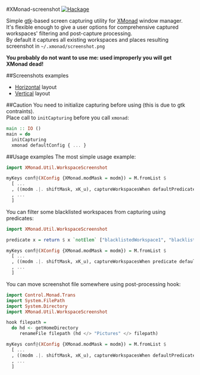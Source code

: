 #XMonad-screenshot
[![Hackage](https://budueba.com/hackage/xmonad-screenshot)](http://hackage.haskell.org/package/xmonad-screenshot)

Simple [gtk][1]-based screen capturing utility for [XMonad][2] window manager.  
It's flexible enough to give a user options for comprehensive captured workspaces' filtering and post-capture processing.  
By default it captures all existing workspaces and places resulting screenshot in `~/.xmonad/screenshot.png`

**You probably do not want to use me: used improperly you will get XMonad dead!**

##Screenshots examples

  * [Horizontal][3] layout
  * [Vertical][4] layout


##Caution
You need to initialize capturing before using (this is due to gtk contraints).  
Place call to `initCapturing` before you call `xmonad`:

```haskell
main :: IO ()
main = do
  initCapturing
  xmonad defaultConfig { ... }
```


##Usage examples
The most simple usage example:

```haskell
import XMonad.Util.WorkspaceScreenshot

myKeys conf@(XConfig {XMonad.modMask = modm}) = M.fromList $
  [ ...
  , ((modm .|. shiftMask, xK_u), captureWorkspacesWhen defaultPredicate defaultHook horizontally)
  , ...
  ]
```

You can filter some blacklisted workspaces from capturing using predicates:

```haskell
import XMonad.Util.WorkspaceScreenshot

predicate x = return $ x `notElem` ["blacklistedWorkspace1", "blacklistedWorkspace2"]

myKeys conf@(XConfig {XMonad.modMask = modm}) = M.fromList $
  [ ...
  , ((modm .|. shiftMask, xK_u), captureWorkspacesWhen predicate defaultHook horizontally)
  , ...
  ]
```

You can move screenshot file somewhere using post-processing hook:

```haskell
import Control.Monad.Trans
import System.FilePath
import System.Directory
import XMonad.Util.WorkspaceScreenshot

hook filepath =
  do hd <- getHomeDirectory
	 renameFile filepath (hd </> "Pictures" </> filepath)

myKeys conf@(XConfig {XMonad.modMask = modm}) = M.fromList $
  [ ...
  , ((modm .|. shiftMask, xK_u), captureWorkspacesWhen defaultPredicate hook horizontally)
  , ...
  ]
```


 [1]: http://hackage.haskell.org/package/gtk
 [2]: http://xmonad.org
 [3]: http://vsegda.budueba.com/img/03a4979e2aaddbac418c6a172f9a8479.jpg
 [4]: http://vsegda.budueba.com/img/20dacff202bb7660bae3a16250e0b3e9.jpg
